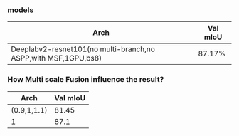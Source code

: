 


### models

Arch | Val mIoU
------------ | -------------
Deeplabv2-resnet101(no multi-branch,no ASPP,with MSF,1GPU,bs8) | 87.17%



### How Multi scale Fusion influence the result?

Arch | Val mIoU
------------ | -------------
(0.9,1,1.1) | 81.45
1           | 87.1

